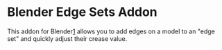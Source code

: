 Blender Edge Sets Addon
=======================

This addon for Blender[1] allows you to add edges on a model to an "edge set" and quickly adjust their crease value.


[1]: http://www.blender.org/
